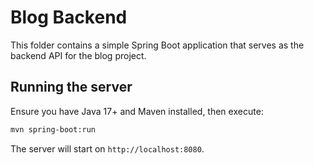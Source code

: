 # Blog Backend

This folder contains a simple Spring Boot application that serves as the backend API for the blog project.

## Running the server

Ensure you have Java 17+ and Maven installed, then execute:

```bash
mvn spring-boot:run
```

The server will start on `http://localhost:8080`.
